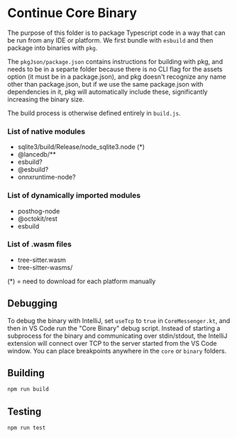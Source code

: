 # Continue Core Binary

The purpose of this folder is to package Typescript code in a way that can be run from any IDE or platform. We first bundle with `esbuild` and then package into binaries with `pkg`.

The `pkgJson/package.json` contains instructions for building with pkg, and needs to be in a separte folder because there is no CLI flag for the assets option (it must be in a package.json), and pkg doesn't recognize any name other than package.json, but if we use the same package.json with dependencies in it, pkg will automatically include these, significantly increasing the binary size.

The build process is otherwise defined entirely in `build.js`.

### List of native modules

- sqlite3/build/Release/node_sqlite3.node (\*)
- @lancedb/\*\*
- esbuild?
- @esbuild?
- onnxruntime-node?

### List of dynamically imported modules

- posthog-node
- @octokit/rest
- esbuild

### List of .wasm files

- tree-sitter.wasm
- tree-sitter-wasms/

(\*) = need to download for each platform manually

## Debugging

To debug the binary with IntelliJ, set `useTcp` to `true` in `CoreMessenger.kt`, and then in VS Code run the "Core Binary" debug script. Instead of starting a subprocess for the binary and communicating over stdin/stdout, the IntelliJ extension will connect over TCP to the server started from the VS Code window. You can place breakpoints anywhere in the `core` or `binary` folders.

## Building

```bash
npm run build
```

## Testing

```bash
npm run test
```
